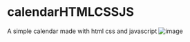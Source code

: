# calendarHTMLCSSJS
A simple calendar made with html css and javascript
![image](https://github.com/Biti-k/calendarHTMLCSSJS/assets/126298024/d04450f0-1fe6-4a48-af12-64130862c477)
